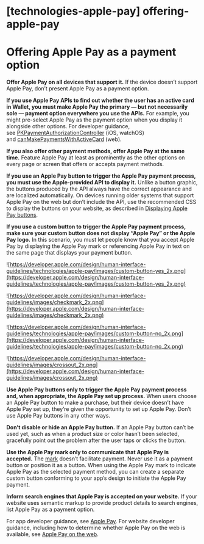 # **[technologies-apple-pay] offering-apple-pay**

# **Offering Apple Pay as a payment option**

**Offer Apple Pay on all devices that support it.** If the device doesn’t support Apple Pay, don’t present Apple Pay as a payment option.

**If you use Apple Pay APIs to find out whether the user has an active card in Wallet, you must make Apple Pay the primary — but not necessarily sole — payment option everywhere you use the APIs.** For example, you might pre-select Apple Pay as the payment option when you display it alongside other options. For developer guidance, see [PKPaymentAuthorizationController](https://developer.apple.com/documentation/passkit/pkpaymentauthorizationcontroller) (iOS, watchOS) and [canMakePaymentsWithActiveCard](https://developer.apple.com/documentation/apple_pay_on_the_web/applepaysession/1778000-canmakepaymentswithactivecard?language=javascript) (web).

**If you also offer other payment methods, offer Apple Pay at the same time.** Feature Apple Pay at least as prominently as the other options on every page or screen that offers or accepts payment methods.

**If you use an Apple Pay button to trigger the Apple Pay payment process, you must use the Apple-provided API to display it.** Unlike a button graphic, the buttons produced by the API always have the correct appearance and are localized automatically. On devices running older systems that support Apple Pay on the web but don’t include the API, use the recommended CSS to display the buttons on your website, as described in [Displaying Apple Pay buttons](https://developer.apple.com/documentation/apple_pay_on_the_web/displaying_apple_pay_buttons).

**If you use a custom button to trigger the Apple Pay payment process, make sure your custom button does not display “Apple Pay” or the Apple Pay logo.** In this scenario, you must let people know that you accept Apple Pay by displaying the Apple Pay mark or referencing Apple Pay in text on the same page that displays your payment button.

![https://developer.apple.com/design/human-interface-guidelines/technologies/apple-pay/images/custom-button-yes_2x.png](https://developer.apple.com/design/human-interface-guidelines/technologies/apple-pay/images/custom-button-yes_2x.png)

![https://developer.apple.com/design/human-interface-guidelines/images/checkmark_2x.png](https://developer.apple.com/design/human-interface-guidelines/images/checkmark_2x.png)

![https://developer.apple.com/design/human-interface-guidelines/technologies/apple-pay/images/custom-button-no_2x.png](https://developer.apple.com/design/human-interface-guidelines/technologies/apple-pay/images/custom-button-no_2x.png)

![https://developer.apple.com/design/human-interface-guidelines/images/crossout_2x.png](https://developer.apple.com/design/human-interface-guidelines/images/crossout_2x.png)

**Use Apple Pay buttons only to trigger the Apple Pay payment process and, when appropriate, the Apple Pay set up process.** When users choose an Apple Pay button to make a purchase, but their device doesn’t have Apple Pay set up, they’re given the opportunity to set up Apple Pay. Don’t use Apple Pay buttons in any other ways.

**Don’t disable or hide an Apple Pay button.** If an Apple Pay button can’t be used yet, such as when a product size or color hasn’t been selected, gracefully point out the problem after the user taps or clicks the button.

**Use the Apple Pay mark only to communicate that Apple Pay is accepted.** The [mark](https://developer.apple.com/design/human-interface-guidelines/technologies/apple-pay/buttons-and-marks/#apple-pay-mark) doesn’t facilitate payment. Never use it as a payment button or position it as a button. When using the Apple Pay mark to indicate Apple Pay as the selected payment method, you can create a separate custom button conforming to your app’s design to initiate the Apple Pay payment.

**Inform search engines that Apple Pay is accepted on your website.** If your website uses semantic markup to provide product details to search engines, list Apple Pay as a payment option.

For app developer guidance, see [Apple Pay](https://developer.apple.com/documentation/passkit/apple_pay). For website developer guidance, including how to determine whether Apple Pay on the web is available, see [Apple Pay on the web](https://developer.apple.com/documentation/apple_pay_on_the_web).